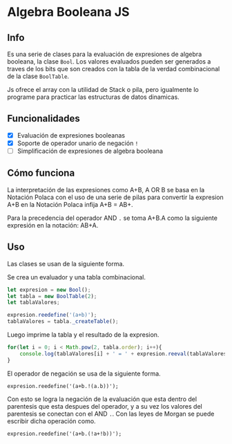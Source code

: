 # Algebra Booleana JS
## Info
Es una serie de clases para la evaluación de expresiones de algebra
booleana, la clase `Bool`. Los valores evaluados pueden ser generados a traves de 
los bits que son creados con la tabla de la verdad combinacional de la clase `BoolTable`.

Js ofrece el array con la utilidad de Stack o pila, pero igualmente lo 
programe para practicar las estructuras de datos dinamicas.

## Funcionalidades
- [x] Evaluación de expresiones booleanas
- [x] Soporte de operador unario de negación `!`
- [ ] Simplificación de expresiones de algebra booleana

## Cómo funciona
La interpretación de las expresiones como A+B, A OR B se basa en la Notación Polaca
con el uso de una serie de pilas para convertir la expresion A+B en la Notación Polaca
infija A+B = AB+.

Para la precedencia del operador AND `.` se toma A+B.A como la siguiente expresión
en la notación: AB+A.

## Uso
Las clases se usan de la siguiente forma.

Se crea un evaluador y una tabla combinacional.
```javascript
let expresion = new Bool();
let tabla = new BoolTable(2);
let tablaValores;

expresion.reedefine('(a+b)');
tablaValores = tabla._createTable();
```
Luego imprime la tabla y el resultado de la expresion.
```javascript
for(let i = 0; i < Math.pow(2, tabla.order); i++){
	console.log(tablaValores[i] + ' = ' + expresion.reeval(tablaValores[i]));
}
```
El operador de negación se usa de la siguiente forma.
```
expresion.reedefine('(a+b.!(a.b))');
```
Con esto se logra la negación de la evaluación que esta dentro del parentesis que esta
despues del operador, y a su vez los valores del parentesis se conectan con el AND `.`. 
Con las leyes de Morgan se puede escribir dicha operación como.
```
expresion.reedefine('(a+b.(!a+!b))');
```
